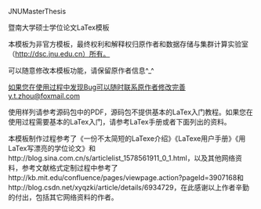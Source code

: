 JNUMasterThesis

暨南大学硕士学位论文LaTex模板

本模板为非官方模板，最终权利和解释权归原作者和数据存储与集群计算实验室（http://dsc.jnu.edu.cn）所有。

可以随意修改本模板功能，请保留原作者信息^_^

如果您在使用过程中发现Bug可以随时联系原作者修改完善y.t.zhou@foxmail.com

使用样列请参考源码包中的PDF，源码包不提供基本的LaTex入门教程。如果您在使用过程需要基本的LaTex入门，请参考LaTex手册或者下面列出的资料。

本模板制作过程参考了《一份不太简短的LaTexe介绍》《LaTexe用户手册》《用LaTex写漂亮的学位论文》和http://blog.sina.com.cn/s/articlelist_1578561911_0_1.html，以及其他网络资料，参考文献格式定制过程中参考了http://kb.mit.edu/confluence/pages/viewpage.action?pageId=3907168和http://blog.csdn.net/xyqzki/article/details/6934729，在此感谢以上作者辛勤的付出，包括其它网络资料的作者。

